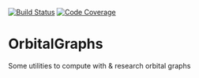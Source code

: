 [![Build Status](https://travis-ci.org/gap-packages/OrbitalGraphs.svg?branch=master)](https://travis-ci.org/gap-packages/OrbitalGraphs)
[![Code Coverage](https://codecov.io/github/gap-packages/OrbitalGraphs/coverage.svg?branch=master&token=)](https://codecov.io/gh/gap-packages/OrbitalGraphs)

# OrbitalGraphs

Some utilities to compute with & research orbital graphs

